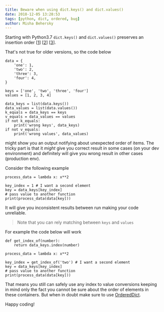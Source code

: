```yaml
---
title: Beware when using dict.keys() and dict.values()
date: 2018-12-05 13:28:53
tags: [python, dict, ordered, bug]
author: Misha Behersky
---
```


Starting with Python3.7 `dict.keys()` and `dict.values()` preserves an insertion order [[1](https://docs.python.org/3/tutorial/datastructures.html#dictionaries)] [[2](https://mail.python.org/pipermail/python-dev/2017-December/151283.html)] [[3](https://docs.python.org/3/library/stdtypes.html#typesmapping)]. 

That's not true for older versions, so the code below
```
data = {
    'one': 1,
    'two': 2,
    'three': 3,
    'four': 4,
}

keys = ['one', 'two', 'three', 'four']
values = [1, 2, 3, 4]

data_keys = list(data.keys())
data_values = list(data.values())
k_equals = data_keys == keys
v_equals = data_values == values
if not k_equals:
    print('wrong keys', data_keys)
if not v_equals:
    print('wrong values', data_values)
```
might show you an output notifying about unexpected order of items. The tricky part is that it _might_ give you correct result in some cases (on your dev environment) and definitely will give you wrong result in other cases (production env).

Consider the following example

```
process_data = lambda x: x**2

key_index = 1 # I want a second element
key = data_keys[key_index]
# pass value to another function
print(process_data(data[key]))
```
It will give you inconsistent results between run making your code unreliable.

> Note that you can rely matching between `keys` and `values`

For example the code below will work

```
def get_index_of(number):
    return data_keys.index(number)

process_data = lambda x: x**2

key_index = get_index_of('two') # I want a second element
key = data_keys[key_index]
# pass value to another function
print(process_data(data[key]))
```

That means you still can safely use any index to value conversions keeping in mind only the fact you cannot be sure about the order of elements in these containers. But when in doubt make sure to use [OrderedDict](https://docs.python.org/3/library/collections.html#collections.OrderedDict).

Happy coding!